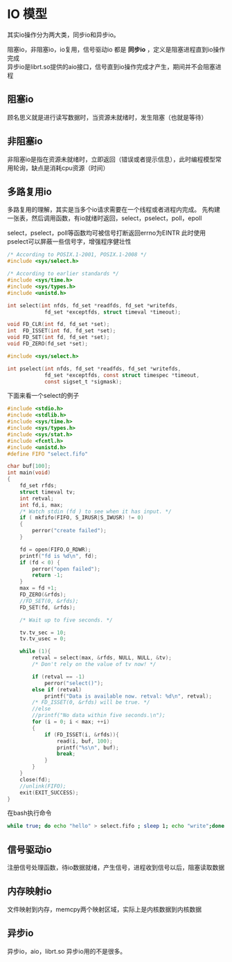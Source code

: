 # IO 模型

其实io操作分为两大类，同步io和异步io。

阻塞io，非阻塞io，io复用，信号驱动io 都是 **同步io** ，定义是阻塞进程直到io操作完成  
异步io是librt.so提供的aio接口，信号直到io操作完成才产生，期间并不会阻塞进程

## 阻塞io
顾名思义就是进行读写数据时，当资源未就绪时，发生阻塞（也就是等待）

## 非阻塞io
非阻塞io是指在资源未就绪时，立即返回（错误或者提示信息），此时编程模型常用轮询，缺点是消耗cpu资源（时间）

## 多路复用io
多路复用的理解，其实是当多个io请求需要在一个线程或者进程内完成。
先构建一张表，然后调用函数，有io就绪时返回，select，pselect，poll，epoll

select，pselect，poll等函数均可被信号打断返回errno为EINTR
此时使用pselect可以屏蔽一些信号字，增强程序健壮性

```C
/* According to POSIX.1-2001, POSIX.1-2008 */
#include <sys/select.h>

/* According to earlier standards */
#include <sys/time.h>
#include <sys/types.h>
#include <unistd.h>

int select(int nfds, fd_set *readfds, fd_set *writefds,
            fd_set *exceptfds, struct timeval *timeout);

void FD_CLR(int fd, fd_set *set);
int  FD_ISSET(int fd, fd_set *set);
void FD_SET(int fd, fd_set *set);
void FD_ZERO(fd_set *set);

#include <sys/select.h>

int pselect(int nfds, fd_set *readfds, fd_set *writefds,
            fd_set *exceptfds, const struct timespec *timeout,
            const sigset_t *sigmask);
```

下面来看一个select的例子
```C
#include <stdio.h>
#include <stdlib.h>
#include <sys/time.h>
#include <sys/types.h>
#include <sys/stat.h>
#include <fcntl.h>
#include <unistd.h>
#define FIFO "select.fifo"

char buf[100];
int main(void)
{
	fd_set rfds;
	struct timeval tv;
	int retval;
	int fd,i, max;
	/* Watch stdin (fd ) to see when it has input. */
	if ( mkfifo(FIFO, S_IRUSR|S_IWUSR) != 0)
	{
		perror("create failed");
	}

	fd = open(FIFO,O_RDWR);
	printf("fd is %d\n", fd);
	if (fd < 0) {
		perror("open failed");
		return -1;
	}
	max = fd +1;
	FD_ZERO(&rfds);
	//FD_SET(0, &rfds);
	FD_SET(fd, &rfds);

	/* Wait up to five seconds. */

	tv.tv_sec = 10;
	tv.tv_usec = 0;

	while (1){
		retval = select(max, &rfds, NULL, NULL, &tv);
		/* Don't rely on the value of tv now! */

		if (retval == -1)
			perror("select()");
		else if (retval)
			printf("Data is available now. retval: %d\n", retval);
		/* FD_ISSET(0, &rfds) will be true. */
		//else
		//printf("No data within five seconds.\n");
		for (i = 0; i < max; ++i)
		{
			if (FD_ISSET(i, &rfds)){
				read(i, buf, 100);
				printf("%s\n", buf);
				break;
			}
		}
	}
	close(fd);
	//unlink(FIFO);
	exit(EXIT_SUCCESS);
}
```
在bash执行命令
```bash
while true; do echo "hello" > select.fifo ; sleep 1; echo "write";done
```


## 信号驱动io
注册信号处理函数，待io数据就绪，产生信号，进程收到信号以后，阻塞读取数据
## 内存映射io
文件映射到内存，memcpy两个映射区域，实际上是内核数据到内核数据
## 异步io
异步io，aio，librt.so 异步io用的不是很多。